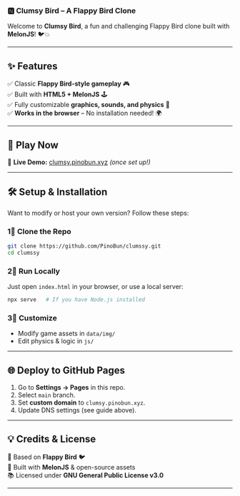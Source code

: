 ### 🅽️ Clumsy Bird – A Flappy Bird Clone
Welcome to **Clumsy Bird**, a fun and challenging Flappy Bird clone built with **MelonJS**! 🐦💥

---

## ✨ Features
✅ Classic **Flappy Bird-style gameplay** 🎮  
✅ Built with **HTML5 + MelonJS** 🕹️  
✅ Fully customizable **graphics, sounds, and physics** 🎨  
✅ **Works in the browser** – No installation needed! 🌍  

---

## 🚀 Play Now
🔗 **Live Demo:** [clumsy.pinobun.xyz](https://clumsy.pinobun.xyz) *(once set up!)*  

---

## 🛠️ Setup & Installation
Want to modify or host your own version? Follow these steps:

### **1⃣ Clone the Repo**
```sh
git clone https://github.com/PinoBun/clumssy.git
cd clumssy
```

### **2⃣ Run Locally**
Just open `index.html` in your browser, or use a local server:
```sh
npx serve   # If you have Node.js installed
```

### **3⃣ Customize**
- Modify game assets in `data/img/`
- Edit physics & logic in `js/`

---

## 🌐 Deploy to GitHub Pages
1. Go to **Settings → Pages** in this repo.
2. Select `main` branch.
3. Set **custom domain** to `clumsy.pinobun.xyz`.
4. Update DNS settings (see guide above).

---

## 💡 Credits & License
📝 Based on **Flappy Bird** 🐦  
🔗 Built with **MelonJS** & open-source assets  
📚 Licensed under **GNU General Public License v3.0**  

---


